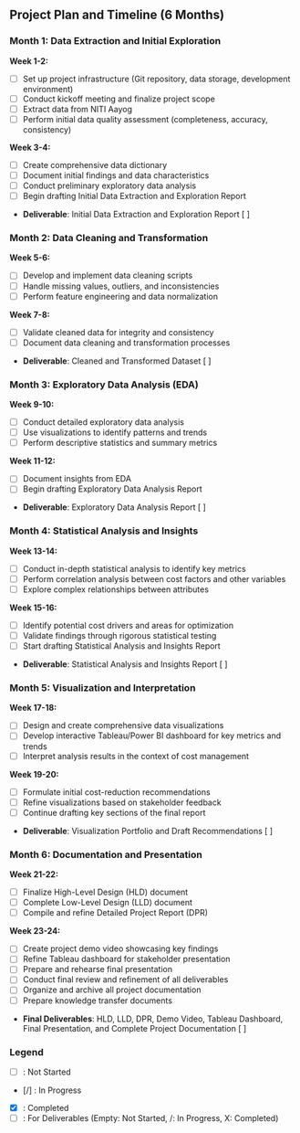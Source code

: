 ## Project Plan and Timeline (6 Months)

### Month 1: Data Extraction and Initial Exploration
**Week 1-2:**
- [ ] Set up project infrastructure (Git repository, data storage, development environment)
- [ ] Conduct kickoff meeting and finalize project scope
- [ ] Extract data from NITI Aayog 
- [ ] Perform initial data quality assessment (completeness, accuracy, consistency)

**Week 3-4:**
- [ ] Create comprehensive data dictionary
- [ ] Document initial findings and data characteristics
- [ ] Conduct preliminary exploratory data analysis
- [ ] Begin drafting Initial Data Extraction and Exploration Report
- **Deliverable**: Initial Data Extraction and Exploration Report [  ]

### Month 2: Data Cleaning and Transformation
**Week 5-6:**
- [ ] Develop and implement data cleaning scripts
- [ ] Handle missing values, outliers, and inconsistencies
- [ ] Perform feature engineering and data normalization

**Week 7-8:**
- [ ] Validate cleaned data for integrity and consistency
- [ ] Document data cleaning and transformation processes
- **Deliverable**: Cleaned and Transformed Dataset [  ]

### Month 3: Exploratory Data Analysis (EDA)
**Week 9-10:**
- [ ] Conduct detailed exploratory data analysis
- [ ] Use visualizations to identify patterns and trends
- [ ] Perform descriptive statistics and summary metrics

**Week 11-12:**
- [ ] Document insights from EDA
- [ ] Begin drafting Exploratory Data Analysis Report
- **Deliverable**: Exploratory Data Analysis Report [  ]

### Month 4: Statistical Analysis and Insights
**Week 13-14:**
- [ ] Conduct in-depth statistical analysis to identify key metrics
- [ ] Perform correlation analysis between cost factors and other variables
- [ ] Explore complex relationships between attributes

**Week 15-16:**
- [ ] Identify potential cost drivers and areas for optimization
- [ ] Validate findings through rigorous statistical testing
- [ ] Start drafting Statistical Analysis and Insights Report
- **Deliverable**: Statistical Analysis and Insights Report [  ]

### Month 5: Visualization and Interpretation
**Week 17-18:**
- [ ] Design and create comprehensive data visualizations
- [ ] Develop interactive Tableau/Power BI dashboard for key metrics and trends
- [ ] Interpret analysis results in the context of cost management

**Week 19-20:**
- [ ] Formulate initial cost-reduction recommendations
- [ ] Refine visualizations based on stakeholder feedback
- [ ] Continue drafting key sections of the final report
- **Deliverable**: Visualization Portfolio and Draft Recommendations [  ]

### Month 6: Documentation and Presentation
**Week 21-22:**
- [ ] Finalize High-Level Design (HLD) document
- [ ] Complete Low-Level Design (LLD) document
- [ ] Compile and refine Detailed Project Report (DPR)

**Week 23-24:**
- [ ] Create project demo video showcasing key findings
- [ ] Refine Tableau dashboard for stakeholder presentation
- [ ] Prepare and rehearse final presentation
- [ ] Conduct final review and refinement of all deliverables
- [ ] Organize and archive all project documentation
- [ ] Prepare knowledge transfer documents
- **Final Deliverables**: HLD, LLD, DPR, Demo Video, Tableau Dashboard, Final Presentation, and Complete Project Documentation [  ]

### Legend
- [ ] : Not Started
- [/] : In Progress
- [x] : Completed
- [  ] : For Deliverables (Empty: Not Started, /: In Progress, X: Completed)
